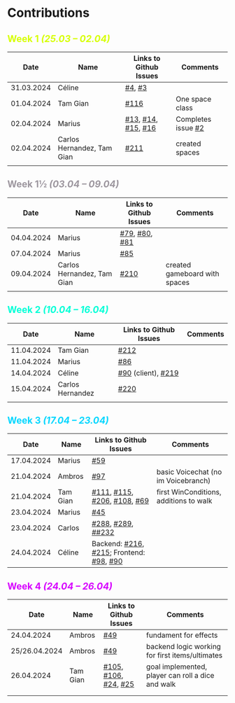 # Contributions

## <font style="color: #d7ff00">Week 1 *(25.03 – 02.04)*</font>

| Date | Name | Links to Github Issues | Comments |
|---|---|---|---|
| 31.03.2024 | Céline | [#4](https://github.com/Sopra-FS24-group-30/sopra-fs24-group-30-client/issues/4), [#3](https://github.com/Sopra-FS24-group-30/sopra-fs24-group-30-client/issues/3) |  |
| 01.04.2024 | Tam Gian | [#116](https://github.com/Sopra-FS24-group-30/sopra-fs24-group-30-server/issues/116) | One space class |
| 02.04.2024 | Marius | [#13](https://github.com/Sopra-FS24-group-30/sopra-fs24-group-30-client/issues/13), [#14](https://github.com/Sopra-FS24-group-30/sopra-fs24-group-30-client/issues/14), [#15](https://github.com/Sopra-FS24-group-30/sopra-fs24-group-30-client/issues/15), [#16](https://github.com/Sopra-FS24-group-30/sopra-fs24-group-30-client/issues/16) | Completes issue [#2](https://github.com/Sopra-FS24-group-30/sopra-fs24-group-30-client/issues/2) |
| 02.04.2024 | Carlos Hernandez, Tam Gian | [#211](https://github.com/Sopra-FS24-group-30/sopra-fs24-group-30-server/issues/211) | created spaces |
|   |   |   |   |

## <font style="color: #9d979f">Week 1½ *(03.04 – 09.04)*</font>

| Date | Name | Links to Github Issues | Comments |
|---|---|---|---|
| 04.04.2024 | Marius | [#79](https://github.com/Sopra-FS24-group-30/sopra-fs24-group-30-client/issues/79), [#80](https://github.com/Sopra-FS24-group-30/sopra-fs24-group-30-client/issues/80), [#81](https://github.com/Sopra-FS24-group-30/sopra-fs24-group-30-client/issues/81) |  |
| 07.04.2024  | Marius | [#85](https://github.com/Sopra-FS24-group-30/sopra-fs24-group-30-client/issues/85) |   |
| 09.04.2024 | Carlos Hernandez, Tam Gian | [#210](https://github.com/Sopra-FS24-group-30/sopra-fs24-group-30-server/issues/210) | created gameboard with spaces |
|   |   |   |   |

## <font style="color: #00ffd7">Week 2 *(10.04 – 16.04)*</font>

| Date | Name | Links to Github Issues | Comments |
|---|---|------------------------|---|
| 11.04.2024 | Tam Gian | [#212](https://github.com/Sopra-FS24-group-30/sopra-fs24-group-30-server/issues/212) 
| 11.04.2024 | Marius | [#86](https://github.com/Sopra-FS24-group-30/sopra-fs24-group-30-client/issues/86) |   |
| 14.04.2024 | Céline | [#90](https://github.com/Sopra-FS24-group-30/sopra-fs24-group-30-client/issues/90) (client), [#219](https://github.com/Sopra-FS24-group-30/sopra-fs24-group-30-server/pull/219) |   |
| 15.04.2024 | Carlos Hernandez | [#220](https://github.com/Sopra-FS24-group-30/sopra-fs24-group-30-server/issues/220) |  |
|   |   |                        |   |

## <font style="color: #00d7ff">Week 3 *(17.04 – 23.04)*</font>

| Date       | Name     | Links to Github Issues                                                                                                                                                                                                                                                                                                                                                                                                                   | Comments |
|------------|----------|------------------------------------------------------------------------------------------------------------------------------------------------------------------------------------------------------------------------------------------------------------------------------------------------------------------------------------------------------------------------------------------------------------------------------------------|----------------------------------------|
| 17.04.2024 | Marius   | [#59](https://github.com/Sopra-FS24-group-30/sopra-fs24-group-30-client/issues/59)                                                                                                                                                                                                                                                                                                                                                       
| 21.04.2024 | Ambros   | [#97](https://github.com/Sopra-FS24-group-30/sopra-fs24-group-30-client/issues/97)                                                                                                                                                                                                                                                                                                                                                       | basic Voicechat (no im Voicebranch)    |
| 21.04.2024 | Tam Gian | [#111](https://github.com/Sopra-FS24-group-30/sopra-fs24-group-30-server/issues/111), [#115](https://github.com/Sopra-FS24-group-30/sopra-fs24-group-30-server/issues/115), [#206](https://github.com/Sopra-FS24-group-30/sopra-fs24-group-30-server/issues/206), [#108](https://github.com/Sopra-FS24-group-30/sopra-fs24-group-30-server/issues/108), [#69](https://github.com/Sopra-FS24-group-30/sopra-fs24-group-30-server/issues/69) | first WinConditions, additions to walk |
| 23.04.2024 | Marius   | [#45](https://github.com/Sopra-FS24-group-30/sopra-fs24-group-30-client/issues/45)                                                                                                                                                                                                                                                                                                                                                       |                                        |
| 23.04.2024 | Carlos   | [#288](https://github.com/Sopra-FS24-group-30/sopra-fs24-group-30-client/issues/288), [#289](https://github.com/Sopra-FS24-group-30/sopra-fs24-group-30-client/issues/289), [##232](https://github.com/Sopra-FS24-group-30/sopra-fs24-group-30-client/issues/232)                                                                                                                                                                                                                                                          
| 24.04.2024 | Céline   | Backend: [#216](https://github.com/Sopra-FS24-group-30/sopra-fs24-group-30-server/issues/216), [#215](https://github.com/Sopra-FS24-group-30/sopra-fs24-group-30-server/issues/215); Frontend: [#98](https://github.com/Sopra-FS24-group-30/sopra-fs24-group-30-client/issues/98), [#90](https://github.com/Sopra-FS24-group-30/sopra-fs24-group-30-client/issues/90)                                                                    |                                        |

## <font style="color: #d700ff">Week 4 *(24.04 – 26.04)*</font>

| Date          | Name     | Links to Github Issues                                                                                                                                                                                                                                                  | Comments                                          |
|---------------|----------|-------------------------------------------------------------------------------------------------------------------------------------------------------------------------------------------------------------------------------------------------------------------------|---------------------------------------------------|
| 24.04.2024    | Ambros   | [#49](https://github.com/Sopra-FS24-group-30/sopra-fs24-group-30-server/issues/49)                                                                                                                                                                                      | fundament for effects                             |
| 25/26.04.2024 | Ambros   | [#49](https://github.com/Sopra-FS24-group-30/sopra-fs24-group-30-server/issues/49)                                                                                                                                                                                      | backend logic working for first items/ultimates   |
| 26.04.2024    | Tam Gian | [#105](https://github.com/Sopra-FS24-group-30/sopra-fs24-group-30-server/issues/105), [#106](https://github.com/Sopra-FS24-group-30/sopra-fs24-group-30-server/issues/106), [#24](https://github.com/Sopra-FS24-group-30/sopra-fs24-group-30-server/issues/24), [#25](https://github.com/Sopra-FS24-group-30/sopra-fs24-group-30-server/issues/25) | goal implemented, player can roll a dice and walk |
|               |          |                                                                                                                                                                                                                                                                         |                                                   |
|               |          |                                                                                                                                                                                                                                                                         |                                                   |
